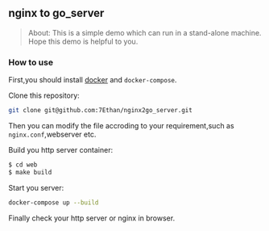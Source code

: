 ## nginx to go_server

>About: This is a simple demo which can run in a stand-alone machine. Hope this demo is helpful to you.

### How to use

First,you should install [docker](www.docker.com) and `docker-compose`.

Clone this repository:

```bash
git clone git@github.com:7Ethan/nginx2go_server.git
```

Then you can modify the file accroding to your requirement,such as `nginx.conf`,webserver etc.

Build you http server container:
```bash
$ cd web
$ make build
```

Start you server:

```bash
docker-compose up --build 
```

Finally check your http server or nginx in browser.